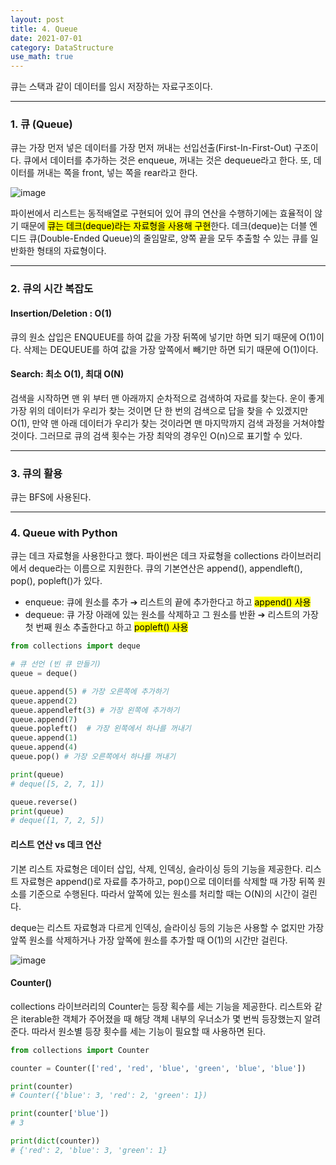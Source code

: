 ```yaml
---
layout: post
title: 4. Queue
date: 2021-07-01
category: DataStructure
use_math: true
---
```


큐는 스택과 같이 데이터를 임시 저장하는 자료구조이다. 

---

### 1. 큐 (Queue)

큐는 가장 먼저 넣은 데이터를 가장 먼저 꺼내는 선입선출(First-In-First-Out) 구조이다. 큐에서 데이터를 추가하는 것은 enqueue, 꺼내는 것은 dequeue라고 한다. 또, 데이터를 꺼내는 쪽을 front, 넣는 쪽을 rear라고 한다.  

![image](https://user-images.githubusercontent.com/61526722/123819912-1d1f0b80-d935-11eb-80fe-2f75408019d6.png)

파이썬에서 리스트는 동적배열로 구현되어 있어 큐의 연산을 수행하기에는 효율적이 않기 때문에 <mark>큐는 데크(deque)라는 자료형을 사용해 구현</mark>한다. 데크(deque)는 더블 엔디드 큐(Double-Ended Queue)의 줄임말로, 양쪽 끝을 모두 추출할 수 있는 큐를 일반화한 형태의 자료형이다.   

---

### 2. 큐의 시간 복잡도

#### Insertion/Deletion : O(1)

큐의 원소 삽입은 ENQUEUE를 하여 값을 가장 뒤쪽에 넣기만 하면 되기 때문에 O(1)이다. 삭제는 DEQUEUE를 하여 값을 가장 앞쪽에서 빼기만 하면 되기 때문에 O(1)이다.

#### Search: 최소 O(1), 최대 O(N)

검색을 시작하면 맨 위 부터 맨 아래까지 순차적으로 검색하여 자료를 찾는다. 운이 좋게 가장 위의 데이터가 우리가 찾는 것이면 단 한 번의 검색으로 답을 찾을 수 있겠지만 O(1), 만약 맨 아래 데이터가 우리가 찾는 것이라면 맨 마지막까지 검색 과정을 거쳐야할 것이다. 그러므로 큐의 검색 횟수는 가장 최악의 경우인 O(n)으로 표기할 수 있다.

---

### 3. 큐의 활용
큐는 BFS에 사용된다.

---

### 4. Queue with Python

큐는 데크 자료형을 사용한다고 했다. 파이썬은 데크 자료형을 collections 라이브러리에서 deque라는 이름으로 지원한다. 큐의 기본연산은 append(), appendleft(), pop(), popleft()가 있다. 

- enqueue: 큐에 원소를 추가 ➔ 리스트의 끝에 추가한다고 하고 <mark>append() 사용</mark>
- dequeue: 큐 가장 아래에 있는 원소를 삭제하고 그 원소를 반환 ➔ 리스트의 가장 첫 번째 원소 추출한다고 하고 <mark>popleft() 사용</mark>

```python
from collections import deque

# 큐 선언 (빈 큐 만들기)
queue = deque()

queue.append(5) # 가장 오른쪽에 추가하기
queue.append(2)
queue.appendleft(3) # 가장 왼쪽에 추가하기
queue.append(7)
queue.popleft()  # 가장 왼쪽에서 하나를 꺼내기
queue.append(1)
queue.append(4)
queue.pop() # 가장 오른쪽에서 하나를 꺼내기

print(queue)
# deque([5, 2, 7, 1])

queue.reverse()
print(queue)
# deque([1, 7, 2, 5])
```

#### 리스트 연산 vs 데크 연산

기본 리스트 자료형은 데이터 삽입, 삭제, 인덱싱, 슬라이싱 등의 기능을 제공한다. 리스트 자료형은 append()로 자료를 추가하고, pop()으로 데이터를 삭제할 때 가장 뒤쪽 원소를 기준으로 수행된다. 따라서 앞쪽에 있는 원소를 처리할 때는 O(N)의 시간이 걸린다.

deque는 리스트 자료형과 다르게 인덱싱, 슬라이싱 등의 기능은 사용할 수 없지만 가장 앞쪽 원소를 삭제하거나 가장 앞쪽에 원소를 추가할 때 O(1)의 시간만 걸린다. 

![image](https://user-images.githubusercontent.com/61526722/124069467-30d28b00-da77-11eb-85bb-9665967cc2fd.png)

#### Counter()

collections 라이브러리의 Counter는 등장 획수를 세는 기능을 제공한다. 리스트와 같은 iterable한 객체가 주어졌을 때 해당 객체 내부의 우너소가 몇 번씩 등장했는지 알려준다. 따라서 원소별 등장 횟수를 세는 기능이 필요할 때 사용하면 된다. 

```python
from collections import Counter

counter = Counter(['red', 'red', 'blue', 'green', 'blue', 'blue'])

print(counter)
# Counter({'blue': 3, 'red': 2, 'green': 1})

print(counter['blue'])
# 3

print(dict(counter))
# {'red': 2, 'blue': 3, 'green': 1}
```

